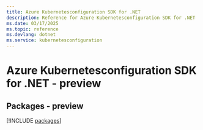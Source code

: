 ```yaml
---
title: Azure Kubernetesconfiguration SDK for .NET
description: Reference for Azure Kubernetesconfiguration SDK for .NET
ms.date: 03/17/2025
ms.topic: reference
ms.devlang: dotnet
ms.service: kubernetesconfiguration
---
```

# Azure Kubernetesconfiguration SDK for .NET - preview
## Packages - preview
[!INCLUDE [packages](kubernetesconfiguration-index.md)]